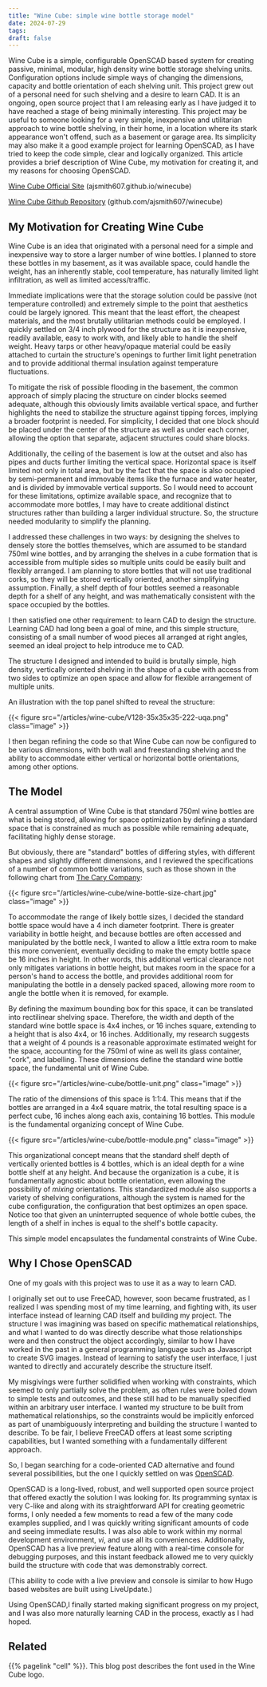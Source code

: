 ```yaml
---
title: "Wine Cube: simple wine bottle storage model"
date: 2024-07-29
tags:
draft: false
---
```


Wine Cube is a simple, configurable OpenSCAD based system for creating passive, minimal, modular, high density wine bottle storage shelving units. Configuration options include simple ways of changing the dimensions, capacity and bottle orientation of each shelving unit. This project grew out of a personal need for such shelving and a desire to learn CAD. It is an ongoing, open source project that I am releasing early as I have judged it to have reached a stage of being minimally interesting. This project may be useful to someone looking for a very simple, inexpensive and utilitarian approach to wine bottle shelving, in their home, in a location where its stark appearance won't offend, such as a basement or garage area. Its simplicity may also make it a good example project for learning OpenSCAD, as I have tried to keep the code simple, clear and logically organized. This article provides a brief description of Wine Cube, my motivation for creating it, and my reasons for choosing OpenSCAD.

<!--more-->

[Wine Cube Official Site](https://ajsmith607.github.io/winecube/) (ajsmith607.github.io/winecube)

[Wine Cube Github Repository](https://github.com/ajsmith607/winecube) (github.com/ajsmith607/winecube)

## My Motivation for Creating Wine Cube

Wine Cube is an idea that originated with a personal need for a simple and inexpensive way to store a larger number of wine bottles. I planned to store these bottles in my basement, as it was available space, could handle the weight, has an inherently stable, cool temperature, has naturally limited light infiltration, as well as limited access/traffic. 

Immediate implications were that the storage solution could be passive (not temperature controlled) and extremely simple to the point that aesthetics could be largely ignored. This meant that the least effort, the cheapest materials, and the most brutally utilitarian methods could be employed. I quickly settled on 3/4 inch plywood for the structure as it is inexpensive, readily available, easy to work with, and likely able to handle the shelf weight. Heavy tarps or other heavy/opaque material could be easily attached to curtain the structure's openings to further limit light penetration and to provide additional thermal insulation against temperature fluctuations.  

To mitigate the risk of possible flooding in the basement, the common approach of simply placing the structure on cinder blocks seemed adequate, although this obviously limits available vertical space, and further highlights the need to stabilize the structure against tipping forces, implying a broader footprint is needed. For simplicity, I decided that one block should be placed under the center of the structure as well as under each corner, allowing the option that separate, adjacent structures could share blocks.  

Additionally, the ceiling of the basement is low at the outset and also has pipes and ducts further limiting the vertical space. Horizontal space is itself limited not only in total area, but by the fact that the space is also occupied by semi-permanent and immovable items like the furnace and water heater, and is divided by immovable vertical supports. So I would need to account for these limitations, optimize available space, and recognize that to accommodate more bottles, I may have to create additional distinct structures rather than building a larger individual structure. So, the structure needed modularity to simplify the planning.

I addressed these challenges in two ways: by designing the shelves to densely store the bottles themselves, which are assumed to be standard 750ml wine bottles, and by arranging the shelves in a cube formation that is accessible from multiple sides so multiple units could be easily built and flexibly arranged. I am planning to store bottles that will not use traditional corks, so they will be stored vertically oriented, another simplifying assumption. Finally, a shelf depth of four bottles seemed a reasonable depth for a shelf of any height, and was mathematically consistent with the space occupied by the bottles.

I then satisfied one other requirement: to learn CAD to design the structure. Learning CAD had long been a goal of mine, and this simple structure, consisting of a small number of wood pieces all arranged at right angles, seemed an ideal project to help introduce me to CAD. 

The structure I designed and intended to build is brutally simple, high density, vertically oriented shelving in the shape of a cube with access from two sides to optimize an open space and allow for flexible arrangement of multiple units. 

An illustration with the top panel shifted to reveal the structure:

{{< figure src="/articles/wine-cube/V128-35x35x35-222-uqa.png" class="image" >}}

I then began refining the code so that Wine Cube can now be configured to be various dimensions, with both wall and freestanding shelving and the ability to accommodate either vertical or horizontal bottle orientations, among other options. 


## The Model

A central assumption of Wine Cube is that standard 750ml wine bottles are what is being stored, allowing for space optimization by defining a standard space that is constrained as much as possible while remaining adequate, facilitating highly dense storage. 

But obviously, there are "standard" bottles of differing styles, with different shapes and slightly different dimensions, and I reviewed the specifications of a number of common bottle variations, such as those shown in the following chart from [The Cary Company](https://www.thecarycompany.com):

{{< figure src="/articles/wine-cube/wine-bottle-size-chart.jpg" class="image" >}}

To accommodate the range of likely bottle sizes, I decided the standard bottle space would have a 4 inch diameter footprint. There is greater variability in bottle height, and because bottles are often accessed and manipulated by the bottle neck, I wanted to allow a little extra room to make this more convenient, eventually deciding to make the empty bottle space be 16 inches in height. In other words, this additional vertical clearance not only mitigates variations in bottle height, but makes room in the space for a person's hand to access the bottle, and provides additional room for manipulating the bottle in a densely packed spaced, allowing more room to angle the bottle when it is removed, for example.

By defining the maximum bounding box for this space, it can be translated into rectilinear shelving space. Therefore, the width and depth of the standard wine bottle space is 4x4 inches, or 16 inches square, extending to a height that is also 4x4, or 16 inches. Additionally, my research suggests that a weight of 4 pounds is a reasonable approximate estimated weight for the space, accounting for the 750ml of wine as well its glass container, "cork", and labelling. These dimensions define the standard wine bottle space, the fundamental unit of Wine Cube.

{{< figure src="/articles/wine-cube/bottle-unit.png" class="image" >}}


The ratio of the dimensions of this space is 1:1:4. This means that if the bottles are arranged in a 4x4 square matrix, the total resulting space is a perfect cube, 16 inches along each axis, containing 16 bottles. This module is the fundamental organizing concept of Wine Cube.

{{< figure src="/articles/wine-cube/bottle-module.png" class="image" >}}

This organizational concept means that the standard shelf depth of vertically oriented bottles is 4 bottles, which is an ideal depth for a wine bottle shelf at any height. And because the organization is a cube, it is fundamentally agnostic about bottle orientation, even allowing the possibility of *mixing* orientations. This standardized module also supports a variety of shelving configurations, although the system is named for the cube configuration, the configuration that best optimizes an open space. Notice too that given an uninterrupted sequence of whole bottle cubes, the length of a shelf in inches is equal to the shelf's bottle capacity.

This simple model encapsulates the fundamental constraints of Wine Cube. 


## Why I Chose OpenSCAD

One of my goals with this project was to use it as a way to learn CAD.

I originally set out to use FreeCAD, however, soon became frustrated, as I realized I was spending most of my time learning, and fighting with, its user interface instead of learning CAD itself and building my project. The structure I was imagining was based on specific mathematical relationships, and what I wanted to do was directly describe what those relationships were and then construct the object accordingly, similar to how I have worked in the past in a general programming language such as Javascript to create SVG images. Instead of learning to satisfy the user interface, I just wanted to directly and accurately describe the structure itself.

My misgivings were further solidified when working with constraints, which seemed to only partially solve the problem, as often rules were boiled down to simple tests and outcomes, and these still had to be manually specified within an arbitrary user interface. I wanted my structure to be built from mathematical relationships, so the constraints would be implicitly enforced as part of unambiguously interpreting and building the structure I wanted to describe. To be fair, I believe FreeCAD offers at least some scripting capabilities, but I wanted something with a fundamentally different approach.

So, I began searching for a code-oriented CAD alternative and found several possibilities, but the one I quickly settled on was [OpenSCAD](https://openscad.org/).

OpenSCAD is a long-lived, robust, and well supported open source project that offered exactly the solution I was looking for. Its programming syntax is very C-like and along with its straightforward API for creating geometric forms, I only needed a few moments to read a few of the many code examples supplied, and I was quickly writing significant amounts of code and seeing immediate results. I was also able to work within my normal development environment, <em>vi</em>, and use all its conveniences. Additionally, OpenSCAD has a live preview feature along with a real-time console for debugging purposes, and this instant feedback allowed me to very quickly build the structure with code that was demonstrably correct. 

(This ability to code with a live preview and console is similar to how Hugo based websites are built using LiveUpdate.)

Using OpenSCAD,I finally started making significant progress on my project, and I was also more naturally learning CAD in the process, exactly as I had hoped.


## Related

{{% pagelink "cell" %}}. This blog post describes the font used in the Wine Cube logo. </p>
